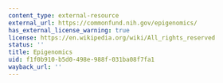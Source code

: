 ```yaml
---
content_type: external-resource
external_url: https://commonfund.nih.gov/epigenomics/
has_external_license_warning: true
license: https://en.wikipedia.org/wiki/All_rights_reserved
status: ''
title: Epigenomics
uid: f1f0b910-b5d0-498e-988f-031ba08f7fa1
wayback_url: ''
---
```

